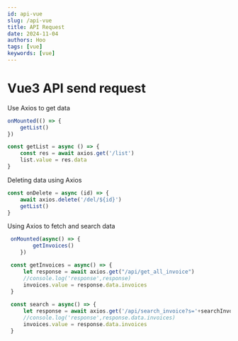 ```yaml
---
id: api-vue
slug: /api-vue
title: API Request
date: 2024-11-04
authors: Hoo
tags: [vue]
keywords: [vue]
---
```


# Vue3 API send request

Use Axios to get data

```js
onMounted(() => {
	getList()
})

const getList = async () => {
	const res = await axios.get('/list')
	list.value = res.data
}
```

Deleting data using Axios

```js
const onDelete = async (id) => {
	await axios.delete('/del/${id}')
	getList()
}
```

Using Axios to fetch and search data

```js
 onMounted(async() => {
        getInvoices()
    })

 const getInvoices = async() => {
     let response = await axios.get("/api/get_all_invoice")
     //console.log('response',response)
     invoices.value = response.data.invoices
 }
 
 const search = async() => {
     let response = await axios.get('/api/search_invoice?s='+searchInvoice.value)
     //console.log('response',response.data.invoices)
     invoices.value = response.data.invoices
 }
```

















